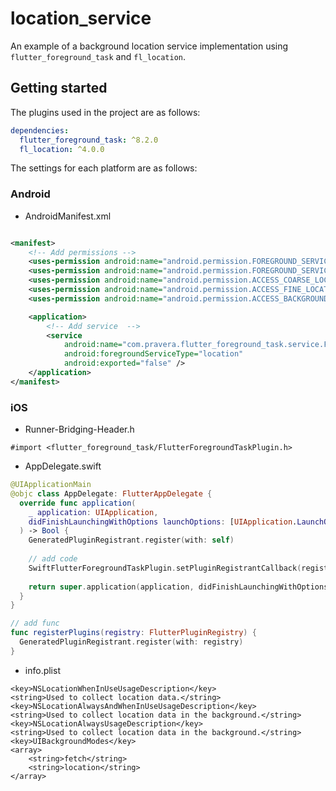 # location_service

An example of a background location service implementation using `flutter_foreground_task` and `fl_location`.

## Getting started

The plugins used in the project are as follows:

```yaml
dependencies:
  flutter_foreground_task: ^8.2.0
  fl_location: ^4.0.0
```

The settings for each platform are as follows:

### Android

* AndroidManifest.xml

```xml

<manifest>
    <!-- Add permissions -->
    <uses-permission android:name="android.permission.FOREGROUND_SERVICE" />
    <uses-permission android:name="android.permission.FOREGROUND_SERVICE_LOCATION" />
    <uses-permission android:name="android.permission.ACCESS_COARSE_LOCATION" />
    <uses-permission android:name="android.permission.ACCESS_FINE_LOCATION" />
    <uses-permission android:name="android.permission.ACCESS_BACKGROUND_LOCATION" />

    <application>
        <!-- Add service  -->
        <service 
            android:name="com.pravera.flutter_foreground_task.service.ForegroundService"
            android:foregroundServiceType="location" 
            android:exported="false" />
    </application>
</manifest>
```

### iOS

* Runner-Bridging-Header.h

```text
#import <flutter_foreground_task/FlutterForegroundTaskPlugin.h>
```

* AppDelegate.swift

```swift
@UIApplicationMain
@objc class AppDelegate: FlutterAppDelegate {
  override func application(
    _ application: UIApplication,
    didFinishLaunchingWithOptions launchOptions: [UIApplication.LaunchOptionsKey: Any]?
  ) -> Bool {
    GeneratedPluginRegistrant.register(with: self)
    
    // add code
    SwiftFlutterForegroundTaskPlugin.setPluginRegistrantCallback(registerPlugins)
    
    return super.application(application, didFinishLaunchingWithOptions: launchOptions)
  }
}

// add func
func registerPlugins(registry: FlutterPluginRegistry) {
  GeneratedPluginRegistrant.register(with: registry)
}
```

* info.plist

```text
<key>NSLocationWhenInUseUsageDescription</key>
<string>Used to collect location data.</string>
<key>NSLocationAlwaysAndWhenInUseUsageDescription</key>
<string>Used to collect location data in the background.</string>
<key>NSLocationAlwaysUsageDescription</key>
<string>Used to collect location data in the background.</string>
<key>UIBackgroundModes</key>
<array>
    <string>fetch</string>
    <string>location</string>
</array>
```
